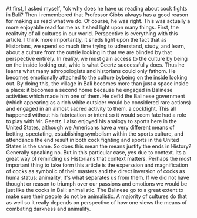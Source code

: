   At first, I asked myself, "ok why does he have us reading about cock fights in Bali? Then i remembered that Professor Gibbs always has a good reason for making us read what we do. Of course, he was right. This was actually a more enjoyable read for me as it shed light upon many things. First, the realitvity of all cultures in our world. Perspective is everything with this article. I think more importantly, it sheds light upon the fact that as Historians, we spend so much time trying to udnerstand, study, and learn, about a culture from the outsie looking in that we are blinded by that perspective entirely. In reality, we must gain access to the culture by being on the inside looking out, whic is what Geertz successfully does. Thus he learns what many athropologists and historians could only fathom. He becomes emotionally attached to the culture bybeing on the inside looking out. By doing this, the village in Bali becomes more than just a space inside a place: it becomes a second home because he engaged in Balinese activities which made him one of them. He defid the Balinese government (which appearing as a rich white outsider would be considered rare actions) and engaged in an almost sacred activity to them, a cockfight. This all happened without his fabrication or intent so it would seem fate had a role to play with Mr. Geertz. I also enjoyed his analogy to sports here in the United States, although we Americans have a very different means of betting, spectating, establishing symbolism within the sports culture, and attendance the end result in both cock fighting and sports in the United States is the same. So does this mean the means justify the ends in History? Generally speaking no. But in this particular case, yes due to context. Its a great way of reminding us Historians that context matters. Perhaps the most important thing to take form this article is the experssion and magnification of cocks as symbolic of their masters and the direct inversion of cocks as huma status: animality. It's what separates us from them. If we did not have thought or reason to triumph over our passions and emotions we would be just like the cocks in Bali: animalistic. The Balinese go to a great extent to make sure their people do not be animalistic. A majority of cultures do that as well so it really depends on perspective of how one views the means of combating darkness and animality.
